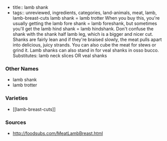 - title:: lamb shank
- tags:: unreviewed, ingredients, categories, land-animals, meat, lamb, lamb-breast-cuts
lamb shank = lamb trotter When you buy this, you're usually getting the lamb fore shank = lamb foreshank, but sometimes you'll get the lamb hind shank = lamb hindshank. Don't confuse the shank with the shank half lamb leg, which is a bigger and nicer cut. Shanks are fairly lean and if they're braised slowly, the meat pulls apart into delicious, juicy strands. You can also cube the meat for stews or grind it. Lamb shanks can also stand in for veal shanks in osso bucco. Substitutes: lamb neck slices OR veal shanks

### Other Names

* lamb shank
* lamb trotter

### Varieties

* [[lamb-breast-cuts]]

### Sources
* http://foodsubs.com/MeatLambBreast.html
